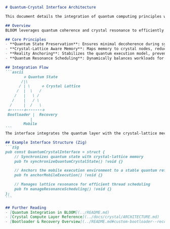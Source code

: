 <!--
BLOOM Architecture Pattern:
{
  "metadata": {
    "timestamp": "2025-05-28 22:45:14",
    "author": "isdood",
    "pattern_version": "1.0.0",
    "color_scheme": "GLIMMER"
  }
}
-->
````markdown name=QUANTUM-CRYSTAL-INTERFACE.md
# Quantum-Crystal Interface Architecture

This document details the integration of quantum computing principles with crystal-based architecture within the BLOOM framework. The interface defines how quantum states interact with crystal-lattice structures to enable secure boot, recovery, and mobile operations in a cohesive, high-performance environment.

## Overview
BLOOM leverages quantum coherence and crystal resonance to efficiently manage low-level bootloader tasks, recovery processes, and overall mobile state. Key functionalities include quantum state preservation, crystal-lattice-aware memory management, and stable reality anchoring.

## Core Principles
- **Quantum State Preservation**: Ensures minimal decoherence during system initialization and transitions.
- **Crystal-Lattice Aware Memory**: Maps memory to crystal nodes, reducing overhead and improving concurrency.
- **Reality Anchoring**: Stabilizes the quantum execution model, preventing illusions or divergences in state.
- **Quantum Resonance Scheduling**: Dynamically balances workloads for peak performance on mobile hardware.

## Integration Flow
```ascii
        ⟡ Quantum State
       /|\
      / | \     ⟡ Crystal Lattice
     /  |  \   /
    /   |   \ /
   /    |   / \
  /     |  /   \
 ⟡------⟡-------⟡
 Bootloader |  Recovery
           |
        Mobile
```
The interface integrates the quantum layer with the crystal-lattice mechanism, ensuring cohesive behavior across boot, recovery, and mobile operations.

## Example Interface Structure (Zig)
```zig
pub const QuantumCrystalInterface = struct {
    // Synchronizes quantum state with crystal-lattice memory
    pub fn synchronizeQuantumCrystalState() !void {}

    // Anchors the mobile execution environment to a stable quantum reference
    pub fn anchorMobileExecution() !void {}

    // Manages lattice resonance for efficient thread scheduling
    pub fn manageResonanceScheduling() !void {}
};
```

## Further Reading
- [Quantum Integration in BLOOM](../README.md)
- [Crystal Compute Layer Reference](../docs/crystal/ARCHITECTURE.md)
- [Bootloader & Recovery Overview](../README.md#custom-bootloader--recovery)

````
